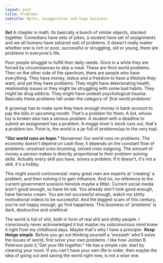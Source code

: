 ```yaml
---
layout: post
title: Problems
subtitle: Myths, exaggeration and huge business
---
```


***Set***
A chapter in math. Its basically a bunch of similar objects, stacked together. Comedians have sets of jokes, a student have set of assignments and we all humans have sets(not set) of problems. It doesn't really matter whether one is rich or poor, successful or struggling, old or young, there are problems in everyone's life.

Poor people struggle to fulfill their daily needs. Once in a while they are forced by circumstances to skip a meal. These are third world problems. Then on the other side of the spectrum, there are people who have everything. They have money, status and a freedom to have a lifestyle they want, and yet they have problems. They might have deteriorating health, relationship issues or they might be struggling with some bad habits. They might be drug addicts. They might have undealt psychological trauma. Basically these problems fall under the category of *'first world problems'*.

A grownup has to make sure they have enough money in bank account to pay the bills in upcoming month. That's a problem for them. A kid, whose toy is broken also has a serious problem. A student with a deadline to submit an assignment has a problem. A *maggi-lover's* stock runs out, that's a problem too. Point is, the world is a jar full of problems(up to the very top).

***"Our world runs on hope."*** Nonsense! Our world runs on problems. The economy doesn't depend on cash flow, it depends on the constant flow of problems: unsolved ones incoming, solved ones outgoing. The amount of money a person makes is directly proportional to their problem-solving skills. Actually every skill you have, solves a problem. If it doesn't, it's not a skill, it's a hobby.

This might sound controversial: many great men are experts at 'creating' a problem, and then solving it to gain influence. And no, no reference to the current government scenario here(ok maybe a little). Current social media aren't good enough, so have tik-tok. You already don't look good enough, have fairness cream. You are not successful enough, watch my shitty motivational videos to be successful. And the biggest scam of this century, you're not happy enough, go find happiness. This business of 'problems' is dark, destructive and unethical.

The world is full of shit, both in form of real shit and shitty people. I consciously never acknowledged it but maybe my subconscious mind knew it right from my childhood days. Maybe that's why I have a principle- ***Keep things simple***. Before you go out thinking yourself a *'messiah'* who'll solve the issues of world, first solve your own problems. I like how Jordan B. Peterson puts it,"Get your life together." He has a simple rule: start by cleaning your room. If you can't have your own life in order, then maybe the idea of going out and saving the world right now, is not a wise one.